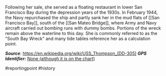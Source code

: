 Following her sale, she served as a floating restaurant in lower San Francisco Bay during the depression years of the 1930s. In February 1944, the Navy repurchased the ship and partly sank her in the mud flats of [[San Francisco Bay]], south of the [[San Mateo Bridge]], where Army and Navy aircraft carried out bombing runs with dummy bombs.
Portions of the wreck remain above the waterline to this day. She is commonly referred to as the "South Bay Wreck" and many tide tables reference her as a calculation point.

***Source***: https://en.wikipedia.org/wiki/USS_Thompson_(DD-305)
***GPS Identifier:*** [None (although it is on the chart)](https://skyvector.com/?ll=37.487853181738195,-122.18864442992191&chart=127&zoom=1&fpl=3733N12209W)

#reportingpoint #history